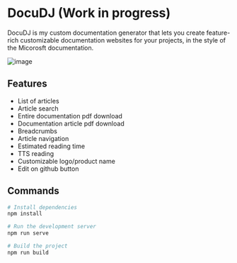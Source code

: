 # DocuDJ (Work in progress)
DocuDJ is my custom documentation generator that lets you create feature-rich customizable documentation websites for your projects, in the style of the Micorosft documentation.

![image](https://user-images.githubusercontent.com/37410843/212195789-737285ef-275a-4400-9b89-85056745dc51.png)

## Features
 - List of articles
 - Article search
 - Entire documentation pdf download
 - Documentation article pdf download
 - Breadcrumbs
 - Article navigation
 - Estimated reading time
 - TTS reading
 - Customizable logo/product name
 - Edit on github button

## Commands
```bash
# Install dependencies
npm install

# Run the development server
npm run serve

# Build the project
npm run build
```
